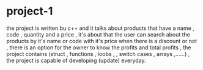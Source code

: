 # project-1
the project is written bu c++ and it talks about products that have a name , code , quantity and a price , it's about that the user can search about the products by it's name or code with it's price when there is a discount or not , there is an option for the owner to know the profits and total profits ,  the project contains (struct , functions , loobs ,  , switch cases , arrays ,......) , the project is capable of developing (update) everyday.
